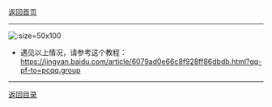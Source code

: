 [返回首页](./Home.md)
***

![](./Cache_44b12e398d53c451..jpg ':size=50x100')


- 遇见以上情况，请参考这个教程：https://jingyan.baidu.com/article/6079ad0e66c8f928ff86dbdb.html?qq-pf-to=pcqq.group


***
[返回目录](./常见问题指南.md)

